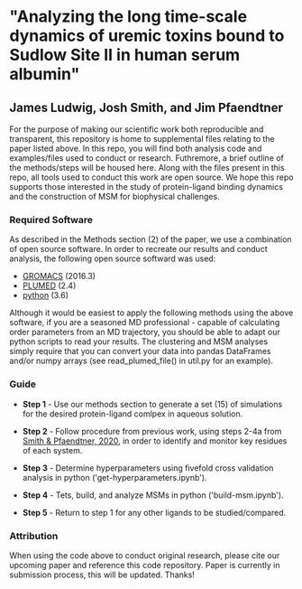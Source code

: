 # "Analyzing the long time-scale dynamics of uremic toxins bound to Sudlow Site II in human serum albumin" 
James Ludwig, Josh Smith, and Jim Pfaendtner
---
For the purpose of making our scientific work both reproducible and transparent, this repository is home to supplemental files relating to the paper listed above. In this repo, you will find both analysis code and examples/files used to conduct or research. Futhremore, a brief outline of the methods/steps will be housed here. Along with the files present in this repo, all tools used to conduct this work are open source. We hope this repo supports those interested in the study of protein-ligand binding dynamics and the construction of MSM for biophysical challenges.

### Required Software

As described in the Methods section (2) of the paper, we use a combination of open source software. In order to recreate our results and conduct analysis, the following open source softward was used:

- [GROMACS](http://www.gromacs.org/) (2016.3)
- [PLUMED](https://www.plumed.org/) (2.4)
- [python](https://www.python.org/) (3.6)

Although it would be easiest to apply the following methods using the above software, if you are a seasoned MD professional - capable of calculating order parameters from an MD trajectory, you should be able to adapt our python scripts to read your results. The clustering and MSM analyses simply require that you can convert your data into pandas DataFrames and/or numpy arrays (see read_plumed_file() in util.py for an example). 

### Guide

- __Step 1__ - Use our methods section to generate a set (15) of simulations for the desired protein-ligand comlpex in aqueous solution.

- __Step 2__ - Follow procedure from previous work, using steps 2-4a from [Smith & Pfaendtner, 2020](https://github.com/UWPRG/pbut_analysis), in order to identify and monitor key residues of each system.

- __Step 3__ - Determine hyperparameters using fivefold cross validation analysis in python ('get-hyperparameters.ipynb').

- __Step 4__ - Tets, build, and analyze MSMs in python ('build-msm.ipynb').

- __Step 5__ -  Return to step 1 for any other ligands to be studied/compared.

### Attribution

When using the code above to conduct original research, please cite our upcoming paper and reference this code repository. Paper is currently in submission process, this will be updated. Thanks!
